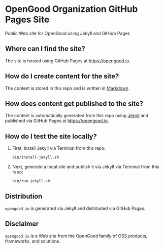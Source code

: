 # OpenGood Organization GitHub Pages Site

Public Web site for OpenGood using Jekyll and GitHub Pages

## Where can I find the site?

The site is hosted using GitHub Pages at <https://opengood.io>.

## How do I create content for the site?

The content is stored in this repo and is written in
[Markdown](https://daringfireball.net/projects/markdown/syntax).

## How does content get published to the site?

The content is automatically generated from this repo using [Jekyll](https://jekyllrb.com)
and published via GitHub Pages at <https://opengood.io>.

## How do I test the site locally?

1. First, install Jekyll via Terminal from this repo:

    ```bash
    bin/install-jekyll.sh
    ```

1. Next, generate a local site and publish it via Jekyll via Terminal
from this repo:

    ```bash
    bin/run-jekyll.sh
    ```

## Distribution

`opengood.io` is generated via Jekyll and distributed via GitHub Pages.

## Disclaimer

`opengood.io` is a Web site from the OpenGood family of OSS products,
frameworks, and solutions.
